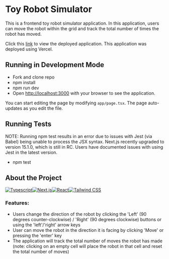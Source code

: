 # Toy Robot Simulator

This is a frontend toy robot simulator application. In this application, users can move the robot within the grid and track the total number of times the robot has moved.

Click this [link](https://toy-robot-sim-aa7p.vercel.app/) to view the deployed application. This application was deployed using Vercel.

## Running in Development Mode

- Fork and clone repo
- npm install
- npm run dev
- Open [http://localhost:3000](http://localhost:3000) with your browser to see the application.

You can start editing the page by modifying `app/page.tsx`. The page auto-updates as you edit the file.

## Running Tests

NOTE: Running npm test results in an error due to issues with Jest (via Babel) being unable to process the JSX syntax. Next.js recently upgraded to version 15.1.0, which is still in RC. Users have documented issues with using Jest in the latest version.

- npm test

## About the Project

[![Typescript][TS.js]][TS-url][![Next.js][Next.js]][Next-url][![React][React.js]][React-url][![Tailwind CSS][Tailwind CSS]][Tailwind-url]

### Features:

- Users change the direction of the robot by clicking the 'Left' (90 degrees counter-clockwise) / 'Right' (90 degrees clockwise) buttons or using the 'left'/'right' arrow keys
- User can move the robot in the direction it is facing by clicking 'Move' or pressing the 'enter' key
- The application will track the total number of moves the robot has made (note: clicking on an empty cell will place the robot in that cell and reset the total number of moves)

[Next.js]: https://img.shields.io/badge/next.js-000000?style=for-the-badge&logo=nextdotjs&logoColor=white
[Next-url]: https://nextjs.org/
[Tailwind CSS]: https://img.shields.io/badge/tailwindcss-0F172A?&logo=tailwindcss
[Tailwind-url]: https://tailwindcss.com/
[TS.js]: https://img.shields.io/badge/typescript-%23007ACC.svg?style=for-the-badge&logo=typescript&logoColor=white
[TS-url]: https://www.typescriptlang.org/
[React.js]: https://img.shields.io/badge/react-%2320232a.svg?style=for-the-badge&logo=react&logoColor=%2361DAFB
[React-url]: https://reactjs.org/

